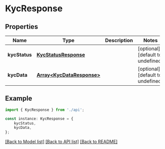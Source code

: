# KycResponse


## Properties

Name | Type | Description | Notes
------------ | ------------- | ------------- | -------------
**kycStatus** | [**KycStatusResponse**](KycStatusResponse.md) |  | [optional] [default to undefined]
**kycData** | [**Array&lt;KycDataResponse&gt;**](KycDataResponse.md) |  | [optional] [default to undefined]

## Example

```typescript
import { KycResponse } from './api';

const instance: KycResponse = {
    kycStatus,
    kycData,
};
```

[[Back to Model list]](../README.md#documentation-for-models) [[Back to API list]](../README.md#documentation-for-api-endpoints) [[Back to README]](../README.md)
